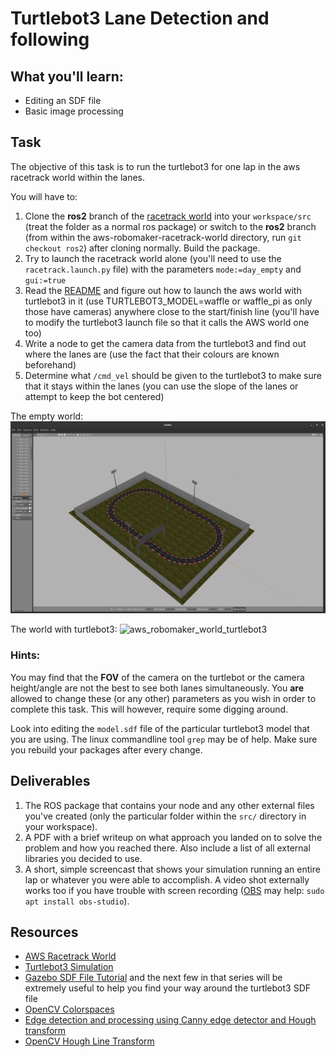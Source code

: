 # Turtlebot3 Lane Detection and following

## What you'll learn:

- Editing an SDF file
- Basic image processing

## Task

The objective of this task is to run the turtlebot3 for one lap in the aws racetrack world within the lanes.

You will have to:

1. Clone the **ros2** branch of the [racetrack world](https://github.com/aws-robotics/aws-robomaker-racetrack-world/tree/ros2) into your `workspace/src` (treat the folder as a normal ros package) or switch to the **ros2** branch (from within the aws-robomaker-racetrack-world directory, run `git checkout ros2`) after cloning normally. Build the package.
1. Try to launch the racetrack world alone (you'll need to use the `racetrack.launch.py` file) with the parameters `mode:=day_empty` and `gui:=true`
1. Read the [README](https://github.com/aws-robotics/aws-robomaker-racetrack-world/blob/ros2/README.md) and figure out how to launch the aws world with turtlebot3 in it (use TURTLEBOT3_MODEL=waffle or waffle_pi as only those have cameras) anywhere close to the start/finish line (you'll have to modify the turtlebot3 launch file so that it calls the AWS world one too)
1. Write a node to get the camera data from the turtlebot3 and find out where the lanes are (use the fact that their colours are known beforehand)
1. Determine what `/cmd_vel` should be given to the turtlebot3 to make sure that it stays within the lanes (you can use the slope of the lanes or attempt to keep the bot centered)

The empty world:
![aws_robomaker_world](images/aws_robomaker_world.png)

The world with turtlebot3:
![aws_robomaker_world_turtlebot3](images/aws_robomaker_world_turtlebot3.png)

### Hints:

You may find that the **FOV** of the camera on the turtlebot or the camera height/angle are not the best to see both lanes simultaneously. You **are** allowed to change these (or any other) parameters as you wish in order to complete this task. This will however, require some digging around.

Look into editing the `model.sdf` file of the particular turtlebot3 model that you are using. The linux commandline tool `grep` may be of help. Make sure you rebuild your packages after every change.

## Deliverables

1. The ROS package that contains your node and any other external files you've created (only the particular folder within the `src/` directory in your workspace).
1. A PDF with a brief writeup on what approach you landed on to solve the problem and how you reached there. Also include a list of all external libraries you decided to use.
1. A short, simple screencast that shows your simulation running an entire lap or whatever you were able to accomplish. A video shot externally works too if you have trouble with screen recording ([OBS](https://obsproject.com/) may help: `sudo apt install obs-studio`).

## Resources

- [AWS Racetrack World](https://github.com/aws-robotics/aws-robomaker-racetrack-world/tree/ros2)
- [Turtlebot3 Simulation](https://github.com/ROBOTIS-GIT/turtlebot3_simulations)
- [Gazebo SDF File Tutorial](https://classic.gazebosim.org/tutorials?tut=build_model) and the next few in that series will be extremely useful to help you find your way around the turtlebot3 SDF file
- [OpenCV Colorspaces](https://docs.opencv.org/4.x/df/d9d/tutorial_py_colorspaces.html)
- [Edge detection and processing using Canny edge detector and Hough transform](https://wttech.blog/blog/2022/edge-detection-and-processing-using-canny-edge-detector-and-hough-transform/)
- [OpenCV Hough Line Transform](https://docs.opencv.org/3.4/d9/db0/tutorial_hough_lines.html)
